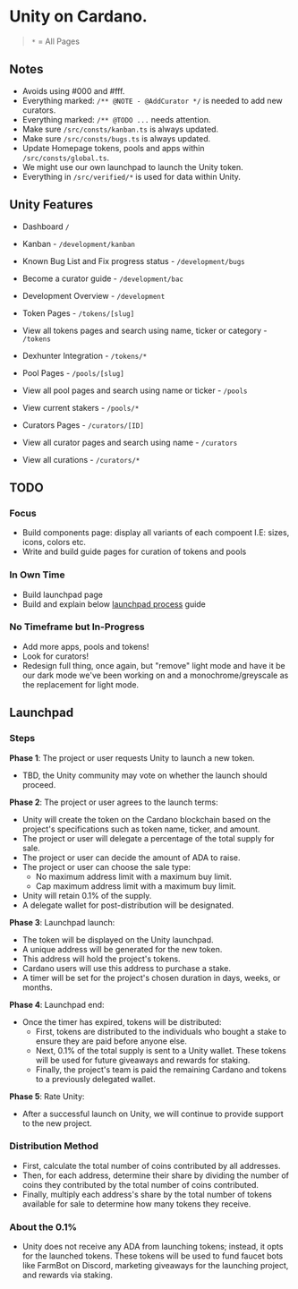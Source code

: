 # Unity on Cardano.

> `*` = All Pages

## Notes
- Avoids using #000 and #fff.
- Everything marked: `/** @NOTE - @AddCurator */` is needed to add new curators.
- Everything marked: `/** @TODO ...` needs attention.
- Make sure `/src/consts/kanban.ts` is always updated.
- Make sure `/src/consts/bugs.ts` is always updated.
- Update Homepage tokens, pools and apps within `/src/consts/global.ts`.
- We might use our own launchpad to launch the Unity token.
- Everything in `/src/verified/*` is used for data within Unity.

## Unity Features

- Dashboard `/`

- Kanban - `/development/kanban`
- Known Bug List and Fix progress status - `/development/bugs`
- Become a curator guide - `/development/bac`
- Development Overview - `/development`

- Token Pages - `/tokens/[slug]`
- View all tokens pages and search using name, ticker or category - `/tokens`
- Dexhunter Integration - `/tokens/*`

- Pool Pages - `/pools/[slug]`
- View all pool pages and search using name or ticker - `/pools`
- View current stakers - `/pools/*`

- Curators Pages - `/curators/[ID]`
- View all curator pages and search using name - `/curators`
- View all curations - `/curators/*`

## TODO
### Focus
- Build components page: display all variants of each compoent I.E: sizes, icons, colors etc.
- Write and build guide pages for curation of tokens and pools

### In Own Time
- Build launchpad page
- Build and explain below [launchpad process](#launchpad) guide

### No Timeframe but In-Progress
- Add more apps, pools and tokens!
- Look for curators!
- Redesign full thing, once again, but "remove" light mode and have it be our dark mode we've been working on and a monochrome/greyscale as the replacement for light mode.

## Launchpad

### Steps

**Phase 1**: The project or user requests Unity to launch a new token.
- TBD, the Unity community may vote on whether the launch should proceed.

**Phase 2**: The project or user agrees to the launch terms:
- Unity will create the token on the Cardano blockchain based on the project's specifications such as token name, ticker, and amount.
- The project or user will delegate a percentage of the total supply for sale.
- The project or user can decide the amount of ADA to raise.
- The project or user can choose the sale type:
  - No maximum address limit with a maximum buy limit.
  - Cap maximum address limit with a maximum buy limit.
- Unity will retain 0.1% of the supply.
- A delegate wallet for post-distribution will be designated.

**Phase 3**: Launchpad launch:
- The token will be displayed on the Unity launchpad.
- A unique address will be generated for the new token.
- This address will hold the project's tokens.
- Cardano users will use this address to purchase a stake.
- A timer will be set for the project's chosen duration in days, weeks, or months.

**Phase 4**: Launchpad end:
- Once the timer has expired, tokens will be distributed:
  - First, tokens are distributed to the individuals who bought a stake to ensure they are paid before anyone else.
  - Next, 0.1% of the total supply is sent to a Unity wallet. These tokens will be used for future giveaways and rewards for staking.
  - Finally, the project's team is paid the remaining Cardano and tokens to a previously delegated wallet.

**Phase 5**: Rate Unity:
- After a successful launch on Unity, we will continue to provide support to the new project.

### Distribution Method
- First, calculate the total number of coins contributed by all addresses.
- Then, for each address, determine their share by dividing the number of coins they contributed by the total number of coins contributed.
- Finally, multiply each address's share by the total number of tokens available for sale to determine how many tokens they receive.

### About the 0.1%
- Unity does not receive any ADA from launching tokens; instead, it opts for the launched tokens. These tokens will be used to fund faucet bots like FarmBot on Discord, marketing giveaways for the launching project, and rewards via staking.
